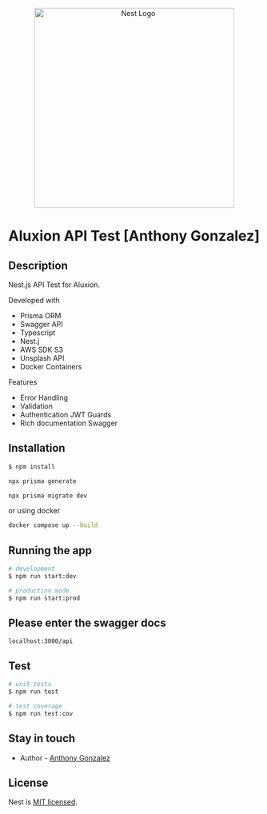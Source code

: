 <p align="center">
  <a href="http://anthondev.com" target="blank"><img src="https://anthondev.s3.amazonaws.com/cover-api.jpg" width="400" alt="Nest Logo" /></a>
</p>

[circleci-image]: https://img.shields.io/circleci/build/github/nestjs/nest/master?token=abc123def456

# Aluxion API Test [Anthony Gonzalez]

## Description

Nest.js API Test for Aluxion.

Developed with

- Prisma ORM
- Swagger API
- Typescript
- Nest.j
- AWS SDK S3
- Unsplash API
- Docker Containers

Features

- Error Handling
- Validation
- Authentication JWT Guards
- Rich documentation Swagger

## Installation

```bash
$ npm install

npx prisma generate

npx prisma migrate dev

```

or using docker

```bash
docker compose up --build
```

## Running the app

```bash
# development
$ npm run start:dev

# production mode
$ npm run start:prod
```

## Please enter the swagger docs

`localhost:3000/api`

## Test

```bash
# unit tests
$ npm run test

# test coverage
$ npm run test:cov
```

## Stay in touch

- Author - [Anthony Gonzalez](https://anthondev.com)

## License

Nest is [MIT licensed](LICENSE).
